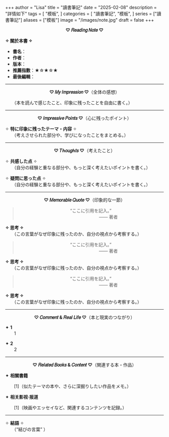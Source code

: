 +++
author = "Lisa"
title = "讀書筆記"
date = "2025-02-08"
description = "詳情如下"
tags = [
    "模板",
]
categories = [
    "讀書筆記",
    "模板",
]
series = ["讀書筆記"]
aliases = ["模板"]
image = "/images/note.jpg"
draft = false
+++

<center>

**♡ 𝑅𝑒𝑎𝑑𝑖𝑛𝑔 𝑁𝑜𝑡𝑒 ♡**</center>

 **✧ 關於本書 ✧** 

- **書名**：  
- **作者**：
- **版本**：
- **推薦指數**：★☆★☆★   
- **最後編輯**：  

---
<center>

 **♡ 𝑀𝑦 𝐼𝑚𝑝𝑟𝑒𝑠𝑠𝑖𝑜𝑛 ♡**（全体の感想）</center>

　　（本を読んで感じたこと、印象に残ったことを自由に書く。）  

---
<center>

 **♡ 𝐼𝑚𝑝𝑟𝑒𝑠𝑠𝑖𝑣𝑒 𝑃𝑜𝑖𝑛𝑡𝑠 ♡**（心に残ったポイント）</center>

✧ **特に印象に残ったテーマ・内容** ✧  
　　（考えさせられた部分や、学びになったことをまとめる。）


---
<center>

 **♡ 𝑇ℎ𝑜𝑢𝑔ℎ𝑡𝑠 ♡**（考えたこと）</center> 

✧ **共感した点** ✧  
　　（自分の経験と重なる部分や、もっと深く考えたいポイントを書く。）  

✧ **疑問に思った点** ✧  
　　（自分の経験と重なる部分や、もっと深く考えたいポイントを書く。）

---
<center>

 **♡ 𝑀𝑒𝑚𝑜𝑟𝑎𝑏𝑙𝑒 𝑄𝑢𝑜𝑡𝑒 ♡**（印象的な一節）

> “ここに引用を記入。”  
> 　　　　　　　　—— 著者  </center>

 **✧ 思考 ✧**   
　　（この言葉がなぜ印象に残ったのか、自分の視点から考察する。）  
<center>

> “ここに引用を記入。”  
> 　　　　　　　　—— 著者  </center>

 **✧ 思考 ✧**   
　　（この言葉がなぜ印象に残ったのか、自分の視点から考察する。）  
<center>

> “ここに引用を記入。”  
> 　　　　　　　　—— 著者  </center>

 **✧ 思考 ✧**   
　　（この言葉がなぜ印象に残ったのか、自分の視点から考察する。）  

---
<center>

 **♡ 𝐶𝑜𝑚𝑚𝑒𝑛𝑡 & 𝑅𝑒𝑎𝑙 𝐿𝑖𝑓𝑒 ♡**（本と現実のつながり）</center>

✦ **1**  
　　1  

✦ **2**  
　　2  

---
<center>

 **♡ 𝑅𝑒𝑙𝑎𝑡𝑒𝑑 𝐵𝑜𝑜𝑘𝑠 & 𝐶𝑜𝑛𝑡𝑒𝑛𝑡 ♡**（関連する本・作品）</center> 

✦ **相關書籍**  
<div style="text-indent: 2em;">
[1]（似たテーマの本や、さらに深掘りしたい作品をメモ。）
</div>

✦ **相关影视·报道**  
<div style="text-indent: 2em;">
[1]（映画やエッセイなど、関連するコンテンツを記録。） 
</div>

---
✧ **結語** ✧  
　　（“結びの言葉” ） 

